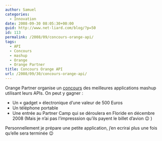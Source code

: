```yaml
---
author: Samuel
categories:
  - Innovation
date: 2008-09-30 08:05:30+00:00
guid: http://www.net-liard.com/blog/?p=50
id: 113
permalink: /2008/09/concours-orange-api/
tags:
  - API
  - Concours
  - mashup
  - Orange
  - Orange Partner
title: Concours Orange API
url: /2008/09/30/concours-orange-api/
---
```


Orange Partner organise un [concours](http://www.orangepartner.com/site/frfr/news/challenges/p_orange_api_contest.jsp) des meilleures applications mashup utilisant leurs APIs. On peut y gagner :

  * Un « gadget » électronique d&#8217;une valeur de 500 Euros
  * Un téléphone portable
  * Une entrée au Partner Camp qui se déroulera en Floride en décembre 2008 (Mais je n&#8217;ai pas l&#8217;impresssion qu&#8217;ils payent le billet d&#8217;avion 😉 )

Personnellement je prépare une petite application, j&#8217;en ecrirai plus une fois qu&#8217;elle sera terminée 😉